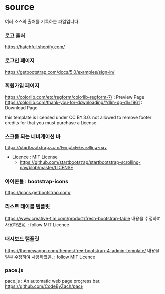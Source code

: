 # source
여러 소스의 출처를 기록하는 파일입니다.

### 로고 출처
https://hatchful.shopify.com/

### 로그인 페이지
https://getbootstrap.com/docs/5.0/examples/sign-in/

### 회원가입 페이지
https://colorlib.com/etc/regform/colorlib-regform-7/ : Preview Page
https://colorlib.com/thank-you-for-downloading/?dlm-dp-dl=1961 : Download Page

this template is licensed under CC BY 3.0.
not allowed to remove footer credits for that you must purchase a License.

### 스크롤 되는 네비게이션 바

https://startbootstrap.com/template/scrolling-nav

- Licence : MIT License
    - https://github.com/startbootstrap/startbootstrap-scrolling-nav/blob/master/LICENSE

### 아이콘들 : bootstrap-icons

https://icons.getbootstrap.com/

### 리스트 테이블 템플릿

https://www.creative-tim.com/product/fresh-bootstrap-table
내용을 수정하여 사용하였음.
: follow MIT Licence

### 대시보드 탬플릿

https://themewagon.com/themes/free-bootstrap-4-admin-template/
내용을 일부 수정하여 사용하였음.
: follow MIT Licence

### pace.js

pace.js : An automatic web page progress bar.
https://github.com/CodeByZach/pace

